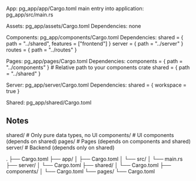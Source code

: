 <!-- @format -->

App:
pg_app/app/Cargo.toml
main entry into application: pg_app/src/main.rs

Assets:
pg_app/assets/Cargo.toml
Dependencies: none

Components:
pg_app/components/Cargo.toml
Dependencies:
shared = { path = "../shared", features = ["frontend"] }
server = { path = "../server" }
routes = { path = "../routes" }

Pages:
pg_app/pages/Cargo.toml
Dependencies:
components = { path = "../components" } # Relative path to your components crate
shared = { path = "../shared" }

Server:
pg_app/server/Cargo.toml
Dependencies:
shared = { workspace = true }

Shared:
pg_app/shared/Cargo.toml

## Notes

shared/ # Only pure data types, no UI
components/ # UI components (depends on shared)
pages/ # Pages (depends on components and shared)
server/ # Backend (depends only on shared)

.
├── Cargo.toml
├── app/
│ ├── Cargo.toml
│ └── src/
│ └── main.rs
├── server/
│ └── Cargo.toml
├── shared/
│ └── Cargo.toml
├── components/
│ └── Cargo.toml
└── pages/
└── Cargo.toml
